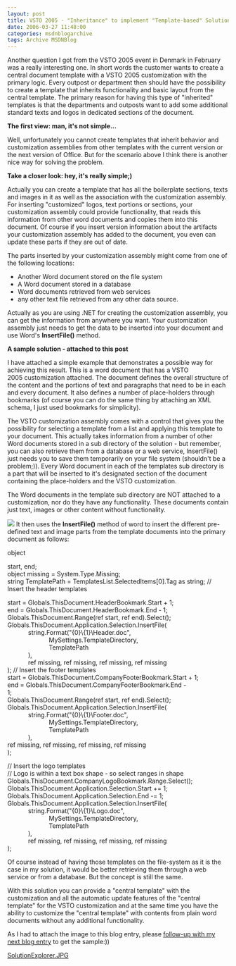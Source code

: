 ```yaml
---
layout: post
title: VSTO 2005 - "Inheritance" to implement "Template-based" Solutions??
date: 2006-03-27 11:48:00
categories: msdnblogarchive
tags: Archive MSDNBlog
---
```


Another question I got from the VSTO 2005 event in Denmark in February was a really interesting one. In short words the customer wants to create a central document template with a VSTO 2005 customization with the primary logic. Every outpost or department then should have the possibility to create a template that inherits functionality and basic layout from the central template. The primary reason for having this type of "inherited" templates is that the departments and outposts want to add some additional standard texts and logos in dedicated sections of the document.


**The first view: man, it's not simple...**


Well, unfortunately you cannot create templates that inherit behavior and customization assemblies from other templates with the current version or the next version of Office. But for the scenario above I think there is another nice way for solving the problem.


**Take a closer look: hey, it's really simple;)**


Actually you can create a template that has all the boilerplate sections, texts and images in it as well as the association with the customization assembly. For inserting "customized" logos, text portions or sections, your customization assembly could provide functionality, that reads this information from other word documents and copies them into this document. Of course if you insert version information about the artifacts your customization assembly has added to the document, you even can update these parts if they are out of date.


The parts inserted by your customization assembly might come from one of the following locations:


* Another Word document stored on the file system
* A Word document stored in a database
* Word documents retrieved from web services
* any other text file retrieved from any other data source.


Actually as you are using .NET for creating the customization assembly, you can get the information from anywhere you want. Your customization assembly just needs to get the data to be inserted into your document and use Word's **InsertFile()** method.


**A sample solution - attached to this post**


I have attached a simple example that demonstrates a possible way for achieving this result. This is a word document that has a VSTO 2005 customization attached. The document defines the overall structure of the content and the portions of text and paragraphs that need to be in each and every document. It also defines a number of place-holders through bookmarks (of course you can do the same thing by attaching an XML schema, I just used bookmarks for simplicity).


The VSTO customization assembly comes with a control that gives you the possibility for selecting a template from a list and applying this template to your document. This actually takes information from a number of other Word documents stored in a sub directory of the solution - but remember, you can also retrieve them from a database or a web service, InsertFile() just needs you to save them temporarily on your file system (shouldn't be a problem;)). Every Word document in each of the templates sub directory is a part that will be inserted to it's designated section of the document containing the place-holders and the VSTO customization. 


The Word documents in the template sub directory are NOT attached to a customization, nor do they have any functionality. These documents contain just text, images or other content without functionality.

![](/mszcool/attachment/562071.ashx)
It then uses the **InsertFile()** method of word to insert the different pre-defined text and image parts from the template documents into the primary document as follows:


object

 start, end;  
object missing = System.Type.Missing;  
string TemplatePath = TemplatesList.SelectedItems[0].Tag as string;
// Insert the header templates  


start = Globals.ThisDocument.HeaderBookmark.Start + 1;  
end = Globals.ThisDocument.HeaderBookmark.End - 1;  
Globals.ThisDocument.Range(ref start, ref end).Select();  
Globals.ThisDocument.Application.Selection.InsertFile(  
            string.Format("{0}\\{1}\\Header.doc",  
                        MySettings.TemplateDirectory,  
                        TemplatePath  
            ),  
            ref missing, ref missing, ref missing, ref missing  
);
// Insert the footer templates  
start = Globals.ThisDocument.CompanyFooterBookmark.Start + 1;  
end = Globals.ThisDocument.CompanyFooterBookmark.End -  
1;  
Globals.ThisDocument.Range(ref start, ref end).Select();  
Globals.ThisDocument.Application.Selection.InsertFile(  
            string.Format("{0}\\{1}\\Footer.doc",  
                        MySettings.TemplateDirectory,  
                        TemplatePath  
            ),  
ref missing, ref missing, ref missing, ref missing  
);


// Insert the logo templates  
// Logo is within a text box shape - so select ranges in shape  
Globals.ThisDocument.CompanyLogoBookmark.Range.Select();  
Globals.ThisDocument.Application.Selection.Start += 1;  
Globals.ThisDocument.Application.Selection.End -= 1;  
Globals.ThisDocument.Application.Selection.InsertFile(  
            string.Format("{0}\\{1}\\Logo.doc",  
                        MySettings.TemplateDirectory,  
                        TemplatePath  
            ),  
            ref missing, ref missing, ref missing, ref missing  
);


Of course instead of having those templates on the file-system as it is the case in my solution, it would be better retrieving them through a web service or from a database. But the concept is still the same.


With this solution you can provide a "central template" with the customization and all the automatic update features of the "central template" for the VSTO customization and at the same time you have the ability to customize the "central template" with contents from plain word documents without any additional functionality.


As I had to attach the image to this blog entry, please [follow-up with my next blog entry](/mszcool/archive/2006/03/27/562076.aspx) to get the sample:))


[SolutionExplorer.JPG](https://github.com/mszcool/oldmsdnblogarchive/blob/master/media/MSDNBlogsFS/prod.evol.blogs.msdn.com/CommunityServer.Components.PostAttachments/00/00/56/20/71/SolutionExplorer.JPG?raw=true)


